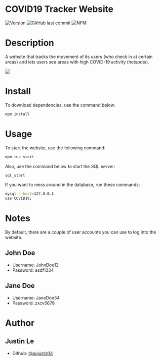 # COVID19 Tracker Website
![Version](https://img.shields.io/badge/version-1.0.0-blue.svg?cacheSeconds=2592000)
![GitHub last commit](https://img.shields.io/github/last-commit/aujustin14/COVID19-Tracker-Website)
![NPM](https://img.shields.io/npm/l/express)

# Description

A website that tracks the movement of its users (who check in at certain areas) and lets users see areas with high COVID-19 activity (hotspots).

![](https://media.giphy.com/media/fTxGpMeICh7lNOjBSw/giphy.gif)

# Install

To download dependencies, use the command below:

```sh
npm install
```

# Usage

To start the website, use the following command:

```sh
npm run start
```

Also, use the command below to start the SQL server:

```sh
sql_start
```

If you want to mess around in the database, run these commands:

```sh
mysql --host=127.0.0.1
use COVID19;
```

# Notes

By default, there are a couple of user accounts you can use to log into the website.

## John Doe

* Username: JohnDoe12
* Password: asdf1234

## Jane Doe

* Username: JaneDoe34
* Password: zxcv5678

# Author

## Justin Le

* Github: [@aujustin14](https://github.com/aujustin14)